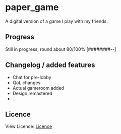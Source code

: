 # paper_game

A digital version of a game I play with my friends.

## Progress

Still in progress; round about 80/100% 
[########--]

## Changelog / added features
- Chat for pre-lobby
- QoL changes
- Actual gameroom added
- Design remastered
- ...

## Licence

View Licence: 
[Licence](https://github.com/Schleimfresse/paper_game/blob/main/LICENSE)
